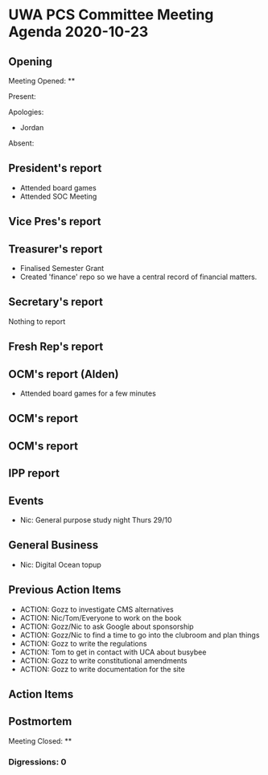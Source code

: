 # UWA PCS Committee Meeting Agenda 2020-10-23

## Opening

Meeting Opened: **

Present:

Apologies:

- Jordan

Absent:

## President's report

- Attended board games
- Attended SOC Meeting

## Vice Pres's report

## Treasurer's report

- Finalised Semester Grant
- Created 'finance' repo so we have a central record of financial matters. 

## Secretary's report

Nothing to report

## Fresh Rep's report

## OCM's report (Alden)

- Attended board games for a few minutes

## OCM's report

## OCM's report

## IPP report

## Events

- Nic: General purpose study night Thurs 29/10

## General Business

- Nic: Digital Ocean topup

## Previous Action Items

- ACTION: Gozz to investigate CMS alternatives
- ACTION: Nic/Tom/Everyone to work on the book
- ACTION: Gozz/Nic to ask Google about sponsorship
- ACTION: Gozz/Nic to find a time to go into the clubroom and plan things
- ACTION: Gozz to write the regulations
- ACTION: Tom to get in contact with UCA about busybee
- ACTION: Gozz to write constitutional amendments
- ACTION: Gozz to write documentation for the site

## Action Items

## Postmortem

Meeting Closed: **

### Digressions: 0
